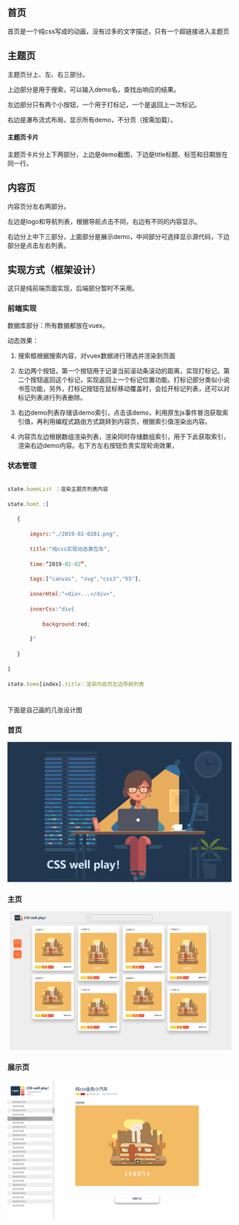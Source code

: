 ## 首页

首页是一个纯css写成的动画，没有过多的文字描述，只有一个超链接进入主题页



## 主题页

主题页分上、左、右三部分。

上边部分是用于搜索，可以输入demo名，查找出响应的结果。

左边部分只有两个小按钮，一个用于打标记，一个是返回上一次标记。

右边是瀑布流式布局，显示所有demo，不分页（按需加载）。

#### 主题页卡片

主题页卡片分上下两部分，上边是demo截图，下边是title标题、标签和日期放在同一行。



## 内容页

内容页分左右两部分。

左边是logo和导航列表，根据导航点击不同，右边有不同的内容显示。

右边分上中下三部分，上面部分是展示demo，中间部分可选择显示源代码，下边部分是点击左右列表。





## 实现方式（框架设计）

这只是纯前端页面实现，后端部分暂时不采用。

### 前端实现

数据库部分：所有数据都放在vuex。

动态效果：

1. 搜索框根据搜索内容，对vuex数据进行筛选并渲染到页面

2. 左边两个按钮，第一个按钮用于记录当前滚动条滚动的距离，实现打标记。第二个按钮返回这个标记，实现返回上一个标记位置功能。打标记部分类似小说书签功能，另外，打标记按钮在鼠标移动覆盖时，会拉开标记列表，还可以对标记列表进行列表删除。

3. 右边demo列表存储该demo索引，点击该demo，利用原生js事件冒泡获取索引值，再利用编程式路由方式跳转到内容页，根据索引值渲染出内容。

4. 内容页左边根据数组渲染列表，渲染同时存储数组索引，用于下此获取索引，渲染右边demo内容。右下方左右按钮负责实现轮询效果，

   

### 状态管理

```javascript

state.homeList ：渲染主题页列表内容

state.homt :[

​	{

​		imgsrc:"./2019-02-0201.png",

​		title:"纯css实现动态黄包车",

​		time:“2019-02-02”,

​		tags:["canvas", "svg","css3","h5"], 

​		innerHtml:"<div>...</div>",

​		innerCss:"div{

​			background:red;

​		}"

​	} 

]

state.home[index].title：渲染内容页左边导航列表 
```





#
下面是自己画的几张设计图

### 首页
![](https://github.com/KamyoChae/CSS-Well-Play/blob/master/design_page/CSS-Well-Play_index.png)
### 主页
![](https://github.com/KamyoChae/CSS-Well-Play/blob/master/design_page/CSS-Well-Play_home.png)
### 展示页
![](https://github.com/KamyoChae/CSS-Well-Play/blob/master/design_page/CSS-Well-Play_show.png)


